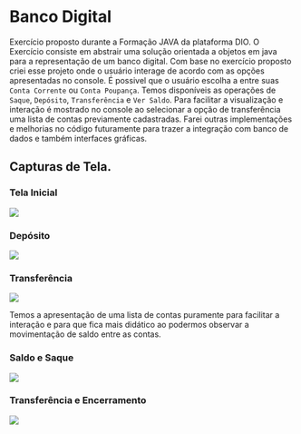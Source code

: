 # Banco Digital #

Exercício proposto durante a Formação JAVA da plataforma DIO.
O Exercício consiste em abstrair uma solução orientada a objetos em java para a representação de um banco digital.
Com base no exercício proposto criei esse projeto onde o usuário interage de acordo com as opções apresentadas no console.
É possivel que o usuário escolha a entre suas `Conta Corrente` ou `Conta Poupança`.
Temos disponíveis as operações de `Saque`, `Depósito`, `Transferência` e `Ver Saldo`.
Para facilitar a visualização e interação é mostrado no console ao selecionar a opção de transferência uma lista de contas previamente cadastradas.
Farei outras implementações e melhorias no código futuramente para trazer a integração com banco de dados e também interfaces gráficas.
## Capturas de Tela.

### Tela Inicial
![](https://raw.github.com/diegoalvarengarodrigues/lab-banco-digital/master/images/TelaInicial.png)

### Depósito
![](https://raw.github.com/diegoalvarengarodrigues/lab-banco-digital/master/images/Deposito.png)

### Transferência
![](https://raw.github.com/diegoalvarengarodrigues/lab-banco-digital/master/images/Transferencia.png)

Temos a apresentação de uma lista de contas puramente para facilitar a interação e para que fica mais didático ao podermos observar a movimentação de saldo entre as contas.

### Saldo e Saque
![](https://raw.github.com/diegoalvarengarodrigues/lab-banco-digital/master/images/SaldoComSaque.png)

### Transferência e Encerramento
![](https://raw.github.com/diegoalvarengarodrigues/lab-banco-digital/master/images/TransferenciaComEncerramento.png)